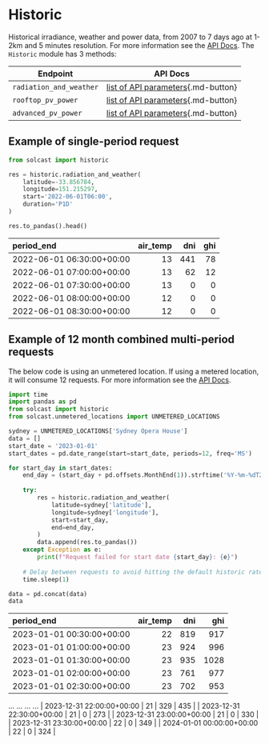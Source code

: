 # Historic

Historical irradiance, weather and power data, from 2007 to 7 days ago at 1-2km and 5 minutes resolution.
For more information see the [API Docs](https://docs.solcast.com.au/#36bffd5d-d2b5-4bc3-b757-855624432375). 
The `Historic` module has 3 methods:

| Endpoint                | API Docs                                                                                                |
|-------------------------|---------------------------------------------------------------------------------------------------------|
| `radiation_and_weather` | [list of API parameters](https://docs.solcast.com.au/#9de907e7-a52f-4993-a0f0-5cffee78ad10){.md-button} |
| `rooftop_pv_power`      | [list of API parameters](https://docs.solcast.com.au/#504e6e52-992f-4ac2-a4dc-d7ab312f992a){.md-button}                |
| `advanced_pv_power`     | [list of API parameters](https://docs.solcast.com.au/#1db1132e-8d49-4f25-939f-34883e5336c4){.md-button}               |

## Example of single-period request

```python
from solcast import historic

res = historic.radiation_and_weather(
    latitude=-33.856784,
    longitude=151.215297,
    start='2022-06-01T06:00',
    duration='P1D'
)

res.to_pandas().head()
```

| period_end                |   air_temp |   dni |   ghi |
|:--------------------------|-----------:|------:|------:|
| 2022-06-01 06:30:00+00:00 |         13 |   441 |    78 |
| 2022-06-01 07:00:00+00:00 |         13 |    62 |    12 |
| 2022-06-01 07:30:00+00:00 |         13 |     0 |     0 |
| 2022-06-01 08:00:00+00:00 |         12 |     0 |     0 |
| 2022-06-01 08:30:00+00:00 |         12 |     0 |     0 |


## Example of 12 month combined multi-period requests
The below code is using an unmetered location. If using a metered location, it will consume 12 requests.
For more information see the [API Docs](https://solcast.github.io/solcast-api-python-sdk/notebooks/1.3%20Getting%20Data%20-%20Make%20Concurrent%20Requests/). 

```python
import time
import pandas as pd
from solcast import historic
from solcast.unmetered_locations import UNMETERED_LOCATIONS

sydney = UNMETERED_LOCATIONS['Sydney Opera House']
data = []
start_date = '2023-01-01'
start_dates = pd.date_range(start=start_date, periods=12, freq='MS')

for start_day in start_dates:
    end_day = (start_day + pd.offsets.MonthEnd(1)).strftime('%Y-%m-%dT23:59:59.000Z')
    
    try:
        res = historic.radiation_and_weather(
            latitude=sydney['latitude'],
            longitude=sydney['longitude'],
            start=start_day,
            end=end_day,
        )
        data.append(res.to_pandas())
    except Exception as e:
        print(f"Request failed for start date {start_day}: {e}")
    
    # Delay between requests to avoid hitting the default historic rate limit
    time.sleep(1) 

data = pd.concat(data)
data
```

| period_end                |   air_temp |   dni |   ghi |
|:--------------------------|-----------:|------:|------:|
| 2023-01-01 00:30:00+00:00 |         22 |   819 |   917 |
| 2023-01-01 01:00:00+00:00 |         23 |   924 |   996 |
| 2023-01-01 01:30:00+00:00 |         23 |   935 |  1028 |
| 2023-01-01 02:00:00+00:00 |         23 |   761 |   977 |
| 2023-01-01 02:30:00+00:00 |         23 |   702 |   953 |
...                             ...  ...   ...
| 2023-12-31 22:00:00+00:00 |         21 |   329 |   435 |
| 2023-12-31 22:30:00+00:00 |         21 |     0 |   273 |
| 2023-12-31 23:00:00+00:00 |         21 |     0 |   330 |
| 2023-12-31 23:30:00+00:00 |         22 |     0 |   349 |
| 2024-01-01 00:00:00+00:00 |         22 |     0 |   324 |